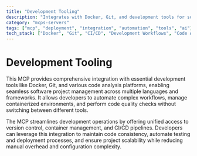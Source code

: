 ```yaml
---
title: "Development Tooling"
description: "Integrates with Docker, Git, and development tools for software project management, code analysis, and automated workflows."
category: "mcps-servers"
tags: ["mcp", "deployment", "integration", "automation", "tools", "ai"]
tech_stack: ["Docker", "Git", "CI/CD", "Development Workflows", "Code Analysis"]
---
```


# Development Tooling

This MCP provides comprehensive integration with essential development tools like Docker, Git, and various code analysis platforms, enabling seamless software project management across multiple languages and frameworks. It allows developers to automate complex workflows, manage containerized environments, and perform code quality checks without switching between different tools.

The MCP streamlines development operations by offering unified access to version control, container management, and CI/CD pipelines. Developers can leverage this integration to maintain code consistency, automate testing and deployment processes, and ensure project scalability while reducing manual overhead and configuration complexity.
